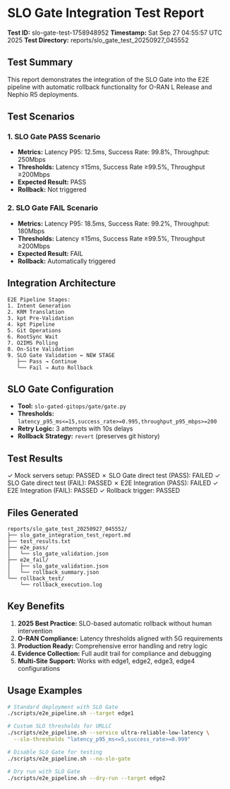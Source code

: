 # SLO Gate Integration Test Report

**Test ID:** slo-gate-test-1758948952
**Timestamp:** Sat Sep 27 04:55:57 UTC 2025
**Test Directory:** reports/slo_gate_test_20250927_045552

## Test Summary

This report demonstrates the integration of the SLO Gate into the E2E pipeline
with automatic rollback functionality for O-RAN L Release and Nephio R5 deployments.

## Test Scenarios

### 1. SLO Gate PASS Scenario
- **Metrics:** Latency P95: 12.5ms, Success Rate: 99.8%, Throughput: 250Mbps
- **Thresholds:** Latency ≤15ms, Success Rate ≥99.5%, Throughput ≥200Mbps
- **Expected Result:** PASS
- **Rollback:** Not triggered

### 2. SLO Gate FAIL Scenario
- **Metrics:** Latency P95: 18.5ms, Success Rate: 99.2%, Throughput: 180Mbps
- **Thresholds:** Latency ≤15ms, Success Rate ≥99.5%, Throughput ≥200Mbps
- **Expected Result:** FAIL
- **Rollback:** Automatically triggered

## Integration Architecture

```
E2E Pipeline Stages:
1. Intent Generation
2. KRM Translation
3. kpt Pre-Validation
4. kpt Pipeline
5. Git Operations
6. RootSync Wait
7. O2IMS Polling
8. On-Site Validation
9. SLO Gate Validation ← NEW STAGE
   ├── Pass → Continue
   └── Fail → Auto Rollback
```

## SLO Gate Configuration

- **Tool:** `slo-gated-gitops/gate/gate.py`
- **Thresholds:** `latency_p95_ms<=15,success_rate>=0.995,throughput_p95_mbps>=200`
- **Retry Logic:** 3 attempts with 10s delays
- **Rollback Strategy:** `revert` (preserves git history)

## Test Results

✓ Mock servers setup: PASSED
✗ SLO Gate direct test (PASS): FAILED
✓ SLO Gate direct test (FAIL): PASSED
✗ E2E Integration (PASS): FAILED
✓ E2E Integration (FAIL): PASSED
✓ Rollback trigger: PASSED

## Files Generated

```
reports/slo_gate_test_20250927_045552/
├── slo_gate_integration_test_report.md
├── test_results.txt
├── e2e_pass/
│   └── slo_gate_validation.json
├── e2e_fail/
│   ├── slo_gate_validation.json
│   └── rollback_summary.json
└── rollback_test/
    └── rollback_execution.log
```

## Key Benefits

1. **2025 Best Practice:** SLO-based automatic rollback without human intervention
2. **O-RAN Compliance:** Latency thresholds aligned with 5G requirements
3. **Production Ready:** Comprehensive error handling and retry logic
4. **Evidence Collection:** Full audit trail for compliance and debugging
5. **Multi-Site Support:** Works with edge1, edge2, edge3, edge4 configurations

## Usage Examples

```bash
# Standard deployment with SLO Gate
./scripts/e2e_pipeline.sh --target edge1

# Custom SLO thresholds for URLLC
./scripts/e2e_pipeline.sh --service ultra-reliable-low-latency \
  --slo-thresholds "latency_p95_ms<=5,success_rate>=0.999"

# Disable SLO Gate for testing
./scripts/e2e_pipeline.sh --no-slo-gate

# Dry run with SLO Gate
./scripts/e2e_pipeline.sh --dry-run --target edge2
```
